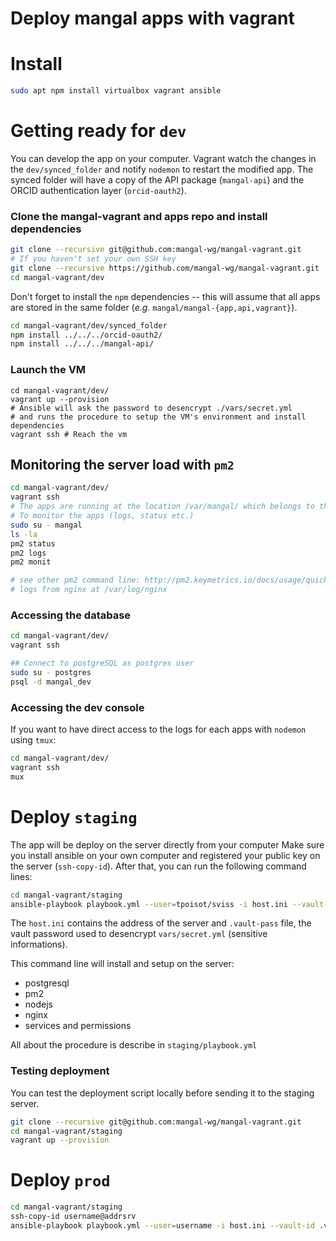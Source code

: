 # Deploy mangal apps with vagrant

# Install

```bash
sudo apt npm install virtualbox vagrant ansible
```

# Getting ready for `dev`

You can develop the app on your computer. Vagrant watch the changes in the
`dev/synced_folder` and notify `nodemon` to restart the modified app. The synced
folder will have a copy of the API package (`mangal-api`) and the ORCID
authentication layer (`orcid-oauth2`).

### Clone the mangal-vagrant and apps repo and install dependencies

```bash
git clone --recursive git@github.com:mangal-wg/mangal-vagrant.git
# If you haven't set your own SSH key
git clone --recursive https://github.com/mangal-wg/mangal-vagrant.git
cd mangal-vagrant/dev
```

Don't forget to install the `npm` dependencies -- this will assume that all apps
are stored in the same folder (*e.g.* `mangal/mangal-{app,api,vagrant}`).

```bash
cd mangal-vagrant/dev/synced_folder
npm install ../../../orcid-oauth2/
npm install ../../../mangal-api/
```

### Launch the VM

```
cd mangal-vagrant/dev/
vagrant up --provision
# Ansible will ask the password to desencrypt ./vars/secret.yml
# and runs the procedure to setup the VM's environment and install dependencies
vagrant ssh # Reach the vm
```

## Monitoring the server load with `pm2`

```bash
cd mangal-vagrant/dev/
vagrant ssh
# The apps are running at the location /var/mangal/ which belongs to the user: mangal
# To monitor the apps (logs, status etc.)
sudo su - mangal
ls -la
pm2 status
pm2 logs
pm2 monit

# see other pm2 command line: http://pm2.keymetrics.io/docs/usage/quick-start/#cheat-sheet
# logs from nginx at /var/log/nginx
```

### Accessing the database

```bash
cd mangal-vagrant/dev/
vagrant ssh

## Connect to postgreSQL as postgres user
sudo su - postgres
psql -d mangal_dev
```

### Accessing the dev console

If you want to have direct access to the logs for each apps with `nodemon` using `tmux`:

```bash
cd mangal-vagrant/dev/
vagrant ssh
mux
```

# Deploy `staging`

The app will be deploy on the server directly from your computer
Make sure you install ansible on your own computer and registered your public key on the server (`ssh-copy-id`). After that, you can run the following command lines:

```bash
cd mangal-vagrant/staging
ansible-playbook playbook.yml --user=tpoisot/sviss -i host.ini --vault-id .vault-pass --ask-sudo-pass
```

The `host.ini` contains the address of the server and `.vault-pass` file, the vault password used to desencrypt `vars/secret.yml` (sensitive informations).

This command line will install and setup on the server:

- postgresql
- pm2
- nodejs
- nginx
- services and permissions

All about the procedure is describe in `staging/playbook.yml`

### Testing deployment

You can test the deployment script locally before sending it to the staging server.

```bash
git clone --recursive git@github.com:mangal-wg/mangal-vagrant.git
cd mangal-vagrant/staging
vagrant up --provision
```

# Deploy `prod`

```bash
cd mangal-vagrant/staging
ssh-copy-id username@addrsrv
ansible-playbook playbook.yml --user=username -i host.ini --vault-id .vault-pass --ask-sudo-pass
```
